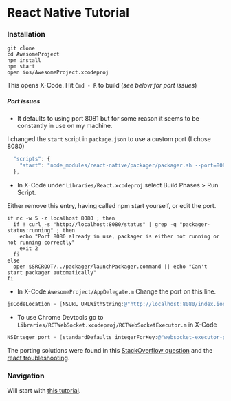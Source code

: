# React Native Tutorial

### Installation

```
git clone
cd AwesomeProject
npm install
npm start
open ios/AwesomeProject.xcodeproj
```

This opens X-Code. Hit `Cmd - R` to build (_see below for port issues_)

##### Port issues

* It defaults to using port 8081 but for some reason it seems to be constantly in use on my machine.

I changed the `start` script in `package.json` to use a custom port (I chose 8080)

```javascript
  "scripts": {
    "start": "node_modules/react-native/packager/packager.sh --port=8080"
  },
```

* In X-Code under `Libraries/React.xcodeproj` select Build Phases > Run Script.

Either remove this entry, having called npm start yourself, or edit the port.

```shell
if nc -w 5 -z localhost 8080 ; then
  if ! curl -s "http://localhost:8080/status" | grep -q "packager-status:running" ; then
    echo "Port 8080 already in use, packager is either not running or not running correctly"
    exit 2
  fi
else
  open $SRCROOT/../packager/launchPackager.command || echo "Can't start packager automatically"
fi
```

* In X-Code `AwesomeProject/AppDelegate.m` Change the port on this line.
```objective-c
jsCodeLocation = [NSURL URLWithString:@"http://localhost:8080/index.ios.bundle?platform=ios&dev=true"];
```


* To use Chrome Devtools go to `Libraries/RCTWebSocket.xcodeproj/RCTWebSocketExecutor.m` in X-Code
```objective-c
NSInteger port = [standardDefaults integerForKey:@"websocket-executor-port"] ?: 8080;
```

The porting solutions were found in this [StackOverflow question](http://stackoverflow.com/questions/30216417/react-native-port-8081-already-in-use-packager-is-either-not-running-or-not-r) and the [react troubleshooting](http://facebook.github.io/react-native/docs/troubleshooting.html).

### Navigation

Will start with [this tutorial](http://devdactic.com/react-native-navigator/).
